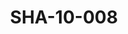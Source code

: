 ---
pid: SHA-10-008
title: SHA-10-008
language: en
original_label: 
rights: Sharhabil Ahmed
location_of_original: Sharhabil Ahmed
photographer_or_studio: 
scanned_from: photograph 8 by 8.4
_date: 1954-1955
location: Khartoum, Sudan University, College of Fine Arts
description: Sharhabil Ahmed and a friend
additional_notes: 
permission_display: 'yes'
on_server: 'no'
on_website: 'no'
permalink: /photopages/en/SHA-10-008
layout: photo-page
---